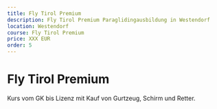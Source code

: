 ```yaml
---
title: Fly Tirol Premium
description: Fly Tirol Premium Paraglidingausbildung in Westendorf
location: Westendorf
course: Fly Tirol Premium
price: XXX EUR
order: 5
---
```


# Fly Tirol Premium

Kurs vom GK bis Lizenz mit Kauf von Gurtzeug, Schirm und Retter.
